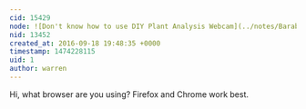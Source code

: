 ```yaml
---
cid: 15429
node: ![Don't know how to use DIY Plant Analysis Webcam](../notes/Barabba33/09-16-2016/don-t-know-how-to-use-diy-plant-analysis-webcam)
nid: 13452
created_at: 2016-09-18 19:48:35 +0000
timestamp: 1474228115
uid: 1
author: warren
---
```


Hi, what browser are you using? Firefox and Chrome work best. 
